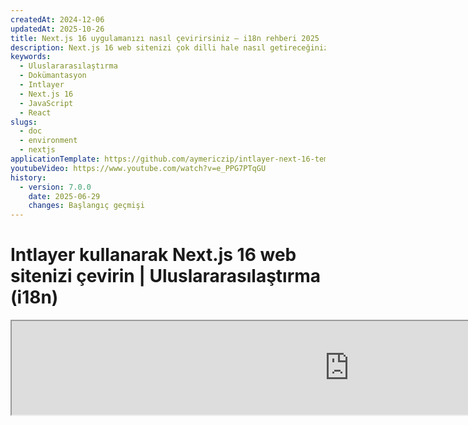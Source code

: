 ```yaml
---
createdAt: 2024-12-06
updatedAt: 2025-10-26
title: Next.js 16 uygulamanızı nasıl çevirirsiniz – i18n rehberi 2025
description: Next.js 16 web sitenizi çok dilli hale nasıl getireceğinizi keşfedin. Uluslararasılaştırma (i18n) ve çeviri için dokümantasyonu takip edin.
keywords:
  - Uluslararasılaştırma
  - Dokümantasyon
  - Intlayer
  - Next.js 16
  - JavaScript
  - React
slugs:
  - doc
  - environment
  - nextjs
applicationTemplate: https://github.com/aymericzip/intlayer-next-16-template
youtubeVideo: https://www.youtube.com/watch?v=e_PPG7PTqGU
history:
  - version: 7.0.0
    date: 2025-06-29
    changes: Başlangıç geçmişi
---
```


# Intlayer kullanarak Next.js 16 web sitenizi çevirin | Uluslararasılaştırma (i18n)

<iframe title="Next.js için en iyi i18n çözümü mü? Intlayer'ı keşfedin" class="m-auto aspect-[16/9] w-full overflow-hidden rounded-lg border-0" allow="autoplay; gyroscope;" loading="lazy" width="1080" height="auto" src="https://www.youtube.com/embed/e_PPG7PTqGU?autoplay=0&amp;origin=http://intlayer.org&amp;controls=0&amp;rel=1"/>

GitHub'da [Uygulama Şablonunu](https://github.com/aymericzip/intlayer-next-16-template) inceleyin.

## Intlayer Nedir?

**Intlayer**, modern web uygulamalarında çok dilli desteği basitleştirmek için tasarlanmış yenilikçi, açık kaynaklı bir uluslararasılaştırma (i18n) kütüphanesidir. Intlayer, güçlü **App Router** dahil olmak üzere en son **Next.js 16** çerçevesiyle sorunsuz bir şekilde entegre olur. Verimli render için **Server Components** ile çalışacak şekilde optimize edilmiştir ve [**Turbopack**](https://nextjs.org/docs/architecture/turbopack) ile tam uyumludur.

Intlayer ile şunları yapabilirsiniz:

- Bileşen seviyesinde bildirimsel sözlükler kullanarak **çevirileri kolayca yönetmek**.
- **Meta verileri, rotaları ve içeriği dinamik olarak yerelleştirmek**.
- **Hem istemci tarafı hem de sunucu tarafı bileşenlerinde çevirilere erişmek**.
- Otomatik oluşturulan tiplerle **TypeScript desteğini sağlamak**, otomatik tamamlama ve hata tespitini iyileştirmek.
- **Dinamik yerel ayar algılama ve değiştirme gibi gelişmiş özelliklerden yararlanın**.

> Intlayer, Next.js 12, 13, 14 ve 16 ile uyumludur. Next.js Page Router kullanıyorsanız, bu [kılavuza](https://github.com/aymericzip/intlayer/blob/main/docs/docs/tr/intlayer_with_nextjs_page_router.md) bakabilirsiniz. Next.js 12, 13, 14 App Router ile kullanıyorsanız, bu [kılavuza](https://github.com/aymericzip/intlayer/blob/main/docs/docs/tr/intlayer_with_nextjs_14.md) başvurun.

---

## Next.js Uygulamasında Intlayer Kurulumu Adım Adım Rehber

### Adım 1: Bağımlılıkları Yükleyin

Gerekli paketleri npm ile yükleyin:

```bash packageManager="npm"
npm install intlayer next-intlayer
```

```bash packageManager="pnpm"
pnpm add intlayer next-intlayer
```

```bash packageManager="yarn"
yarn add intlayer next-intlayer
```

- **intlayer**

  Yapılandırma yönetimi, çeviri, [içerik bildirimi](https://github.com/aymericzip/intlayer/blob/main/docs/docs/tr/dictionary/content_file.md), dönüştürme ve [CLI komutları](https://github.com/aymericzip/intlayer/blob/main/docs/docs/tr/intlayer_cli.md) için uluslararasılaştırma araçları sağlayan temel paket.

- **next-intlayer**

Intlayer'ı Next.js ile entegre eden paket. Next.js uluslararasılaştırması için bağlam sağlayıcıları ve kancalar sunar. Ayrıca, Intlayer'ı [Webpack](https://webpack.js.org/) veya [Turbopack](https://nextjs.org/docs/app/api-reference/turbopack) ile entegre etmek için Next.js eklentisini, kullanıcının tercih ettiği dili algılamak, çerezleri yönetmek ve URL yönlendirmesini işlemek için proxy'yi içerir.

### Adım 2: Projenizi Yapılandırın

Uygulamanızın dillerini yapılandırmak için bir yapılandırma dosyası oluşturun:

```typescript fileName="intlayer.config.ts" codeFormat="typescript"
import { Locales, type IntlayerConfig } from "intlayer";

const config: IntlayerConfig = {
  internationalization: {
    locales: [
      Locales.ENGLISH,
      Locales.FRENCH,
      Locales.SPANISH,
      // Diğer dilleriniz
    ],
    defaultLocale: Locales.ENGLISH,
  },
};

export default config;
```

```javascript fileName="intlayer.config.mjs" codeFormat="esm"
import { Locales } from "intlayer";

/** @type {import('intlayer').IntlayerConfig} */
const config = {
  internationalization: {
    locales: [
      Locales.ENGLISH,
      Locales.FRENCH,
      Locales.SPANISH,
      // Diğer dilleriniz
    ],
    defaultLocale: Locales.ENGLISH,
  },
};

export default config;
```

```javascript fileName="intlayer.config.cjs" codeFormat="commonjs"
const { Locales } = require("intlayer");

/** @type {import('intlayer').IntlayerConfig} */
const config = {
  internationalization: {
    locales: [
      Locales.ENGLISH,
      Locales.FRENCH,
      Locales.SPANISH,
      // Diğer dilleriniz
    ],
    defaultLocale: Locales.ENGLISH,
  },
};

module.exports = config;
```

> Bu yapılandırma dosyası aracılığıyla, yerelleştirilmiş URL'ler, proxy yönlendirmesi, çerez isimleri, içerik bildirimlerinizin konumu ve uzantısı, Intlayer günlüklerini konsolda devre dışı bırakma ve daha fazlasını ayarlayabilirsiniz. Mevcut parametrelerin tam listesi için [yapılandırma dokümantasyonuna](https://github.com/aymericzip/intlayer/blob/main/docs/docs/tr/configuration.md) bakınız.

### Adım 3: Intlayer'ı Next.js Yapılandırmanıza Entegre Edin

Next.js kurulumunuzu Intlayer kullanacak şekilde yapılandırın:

```typescript fileName="next.config.ts" codeFormat="typescript"
import type { NextConfig } from "next";
import { withIntlayer } from "next-intlayer/server";

const nextConfig: NextConfig = {
  /* yapılandırma seçenekleri buraya */
};

export default withIntlayer(nextConfig);
```

```typescript fileName="next.config.mjs" codeFormat="esm"
import { withIntlayer } from "next-intlayer/server";

/** @type {import('next').NextConfig} */
const nextConfig = {
  /* yapılandırma seçenekleri buraya */
};

export default withIntlayer(nextConfig);
```

```typescript fileName="next.config.cjs" codeFormat="commonjs"
const { withIntlayer } = require("next-intlayer/server");

/** @type {import('next').NextConfig} */
const nextConfig = {
  /* yapılandırma seçenekleri buraya */
};

module.exports = withIntlayer(nextConfig);
```

> `withIntlayer()` Next.js eklentisi, Intlayer'ı Next.js ile entegre etmek için kullanılır. İçerik bildirim dosyalarının oluşturulmasını sağlar ve geliştirme modunda bunları izler. Intlayer ortam değişkenlerini [Webpack](https://webpack.js.org/) veya [Turbopack](https://nextjs.org/docs/app/api-reference/turbopack) ortamlarında tanımlar. Ayrıca, performansı optimize etmek için takma adlar sağlar ve sunucu bileşenleri ile uyumluluğu garanti eder.

> `withIntlayer()` fonksiyonu bir promise fonksiyonudur. Yapı başlamadan önce intlayer sözlüklerini hazırlamaya olanak tanır. Başka eklentilerle birlikte kullanmak isterseniz, onu await edebilirsiniz. Örnek:
>
> ```tsx
> const nextConfig = await withIntlayer(nextConfig);
> const nextConfigWithOtherPlugins = withOtherPlugins(nextConfig);
> ```

> export default nextConfigWithOtherPlugins;
>
> ````
>
> Eşzamanlı kullanmak isterseniz, `withIntlayerSync()` fonksiyonunu kullanabilirsiniz. Örnek:
>
> ```tsx
> const nextConfig = withIntlayerSync(nextConfig);
> const nextConfigWithOtherPlugins = withOtherPlugins(nextConfig);
>
> export default nextConfigWithOtherPlugins;
> ````

### Adım 4: Dinamik Yerel Rotaları Tanımlayın

`RootLayout` içindeki her şeyi kaldırın ve aşağıdaki kodla değiştirin:

```tsx {3} fileName="src/app/layout.tsx" codeFormat="typescript"
import type { PropsWithChildren, FC } from "react";
import "./globals.css";

const RootLayout: FC<PropsWithChildren> = ({ children }) => (
  // Çocukları hala diğer sağlayıcılarla sarabilirsiniz, örneğin `next-themes`, `react-query`, `framer-motion` vb.
  <>{children}</>
);

export default RootLayout;
```

```jsx {3} fileName="src/app/layout.mjx" codeFormat="esm"
import "./globals.css";

const RootLayout = ({ children }) => (
  // Çocukları hala `next-themes`, `react-query`, `framer-motion` gibi diğer sağlayıcılarla sarmalayabilirsiniz.
  <>{children}</>
);

export default RootLayout;
```

```jsx {1,8} fileName="src/app/layout.csx" codeFormat="commonjs"
require("./globals.css");

const RootLayout = ({ children }) => (
  // Çocukları hala `next-themes`, `react-query`, `framer-motion` gibi diğer sağlayıcılarla sarmalayabilirsiniz.
  <>{children}</>
);

module.exports = {
  default: RootLayout,
  generateStaticParams,
};
```

> `RootLayout` bileşenini boş tutmak, `<html>` etiketi için [`lang`](https://developer.mozilla.org/fr/docs/Web/HTML/Global_attributes/lang) ve [`dir`](https://developer.mozilla.org/fr/docs/Web/HTML/Global_attributes/dir) özniteliklerini ayarlamaya olanak tanır.

Dinamik yönlendirmeyi uygulamak için, `[locale]` dizininize yeni bir layout ekleyerek yerel yolunu sağlayın:

```tsx fileName="src/app/[locale]/layout.tsx" codeFormat="typescript"
import type { NextLayoutIntlayer } from "next-intlayer";
import { Inter } from "next/font/google";
import { getHTMLTextDir } from "intlayer";

const inter = Inter({ subsets: ["latin"] });

const LocaleLayout: NextLayoutIntlayer = async ({ children, params }) => {
  const { locale } = await params;
  return (
    <html lang={locale} dir={getHTMLTextDir(locale)}>
      <body className={inter.className}>{children}</body>
    </html>
  );
};

export default LocaleLayout;
```

```jsx fileName="src/app/[locale]/layout.mjx" codeFormat="esm"
import { getHTMLTextDir } from "intlayer";

const inter = Inter({ subsets: ["latin"] });

const LocaleLayout = async ({ children, params: { locale } }) => {
  const { locale } = await params;
  return (
    <html lang={locale} dir={getHTMLTextDir(locale)}>
      <body className={inter.className}>{children}</body>
    </html>
  );
};

export default LocaleLayout;
```

```jsx fileName="src/app/[locale]/layout.csx" codeFormat="commonjs"
const { Inter } = require("next/font/google");
const { getHTMLTextDir } = require("intlayer");

const inter = Inter({ subsets: ["latin"] });

const LocaleLayout = async ({ children, params: { locale } }) => {
  const { locale } = await params;
  return (
    <html lang={locale} dir={getHTMLTextDir(locale)}>
      <body className={inter.className}>{children}</body>
    </html>
  );
};

module.exports = LocaleLayout;
```

> `[locale]` yol segmenti, yerel ayarı tanımlamak için kullanılır. Örnek: `/en-US/about` `en-US`'ye, `/fr/about` ise `fr`'ye karşılık gelir.

> Bu aşamada, şu hatayla karşılaşacaksınız: `Error: Missing <html> and <body> tags in the root layout.`. Bu beklenen bir durumdur çünkü `/app/page.tsx` dosyası artık kullanılmamaktadır ve kaldırılabilir. Bunun yerine, `[locale]` yol segmenti `/app/[locale]/page.tsx` sayfasını etkinleştirecektir. Sonuç olarak, tarayıcınızda sayfalara `/en`, `/fr`, `/es` gibi yollar üzerinden erişilebilecektir. Varsayılan dili kök sayfa olarak ayarlamak için, 7. adımdaki `proxy` ayarına bakınız.

Sonrasında, uygulamanızın Layout bileşeninde `generateStaticParams` fonksiyonunu uygulayın.

```tsx {1} fileName="src/app/[locale]/layout.tsx" codeFormat="typescript"
export { generateStaticParams } from "next-intlayer"; // Eklenecek satır

const LocaleLayout: NextLayoutIntlayer = async ({ children, params }) => {
  /*... Kodun geri kalanı */
};

export default LocaleLayout;
```

```jsx {1} fileName="src/app/[locale]/layout.mjx" codeFormat="esm"
export { generateStaticParams } from "next-intlayer"; // Eklenecek satır

const LocaleLayout = async ({ children, params: { locale } }) => {
  /*... Kodun geri kalanı */
};

// ... Kodun geri kalanı
```

```jsx {1,7} fileName="src/app/[locale]/layout.csx" codeFormat="commonjs"
const { generateStaticParams } = require("next-intlayer"); // Eklenecek satır

const LocaleLayout = async ({ children, params: { locale } }) => {
  /*... Kodun geri kalanı */
};

module.exports = { default: LocaleLayout, generateStaticParams };
```

> `generateStaticParams`, uygulamanızın tüm yereller için gerekli sayfaları önceden oluşturmasını sağlar, böylece çalışma zamanı hesaplamalarını azaltır ve kullanıcı deneyimini iyileştirir. Daha fazla detay için [Next.js generateStaticParams dokümantasyonuna](https://nextjs.org/docs/app/building-your-application/rendering/static-and-dynamic-rendering#generate-static-params) bakabilirsiniz.

> Intlayer, sayfaların tüm yereller için önceden oluşturulmasını sağlamak amacıyla `export const dynamic = 'force-static';` ile çalışır.

### Adım 5: İçeriğinizi Bildirin

Çevirileri depolamak için içerik bildirimlerinizi oluşturun ve yönetin:

```tsx fileName="src/app/[locale]/page.content.ts" contentDeclarationFormat="typescript"
import { t, type Dictionary } from "intlayer";

const pageContent = {
  key: "page",
  content: {
    getStarted: {
      main: t({
        en: "Get started by editing",
        fr: "Commencez par éditer",
        es: "Comience por editar",
      }),
      pageLink: "src/app/page.tsx",
    },
  },
} satisfies Dictionary;

export default pageContent;
```

```javascript fileName="src/app/[locale]/page.content.mjs" contentDeclarationFormat="esm"
import { t } from "intlayer";

/** @type {import('intlayer').Dictionary} */
const pageContent = {
  key: "page",
  content: {
    getStarted: {
      main: t({
        en: "Get started by editing",
        fr: "Commencez par éditer",
        es: "Comience por editar",
      }),
      pageLink: "src/app/page.tsx",
    },
  },
};

export default pageContent;
```

```javascript fileName="src/app/[locale]/page.content.cjs" contentDeclarationFormat="commonjs"
const { t } = require("intlayer");

/** @type {import('intlayer').Dictionary} */
const pageContent = {
  key: "page",
  content: {
    getStarted: {
      main: t({
        en: "Get started by editing",
        fr: "Commencez par éditer",
        es: "Comience por editar",
      }),
      pageLink: "src/app/page.tsx",
    },
  },
};

module.exports = pageContent;
```

```json fileName="src/app/[locale]/page.content.json" contentDeclarationFormat="json"
{
  "$schema": "https://intlayer.org/schema.json",
  "key": "page",
  "content": {
    "getStarted": {
      "nodeType": "translation",
      "translation": {
        "en": "Get started by editing",
        "fr": "Commencez par éditer",
        "es": "Comience por editar"
      }
    },
    "pageLink": "src/app/page.tsx"
  }
}
```

> İçerik bildirimleriniz, uygulamanızda herhangi bir yerde tanımlanabilir; yeter ki `contentDir` dizinine (varsayılan olarak `./src`) dahil edilmiş olsun. Ve içerik bildirim dosya uzantısıyla (varsayılan olarak `.content.{json,ts,tsx,js,jsx,mjs,mjx,cjs,cjx}`) eşleşmelidir.

> Daha fazla detay için, [içerik bildirim dokümantasyonuna](https://github.com/aymericzip/intlayer/blob/main/docs/docs/tr/dictionary/content_file.md) bakınız.

### Adım 6: İçeriği Kodunuzda Kullanın

Uygulamanız boyunca içerik sözlüklerinize erişin:

```tsx fileName="src/app/[locale]/page.tsx" codeFormat="typescript"
import type { FC } from "react";
import { ClientComponentExample } from "@components/ClientComponentExample";
import { ServerComponentExample } from "@components/ServerComponentExample";
import { type NextPageIntlayer, IntlayerClientProvider } from "next-intlayer";
import { IntlayerServerProvider, useIntlayer } from "next-intlayer/server";

const PageContent: FC = () => {
  const content = useIntlayer("page");

  return (
    <>
      <p>{content.getStarted.main}</p>
      <code>{content.getStarted.pageLink}</code>
    </>
  );
};

const Page: NextPageIntlayer = async ({ params }) => {
  const { locale } = await params;

  return (
    <IntlayerServerProvider locale={locale}>
      <PageContent />
      <ServerComponentExample />

      <IntlayerClientProvider locale={locale}>
        <ClientComponentExample />
      </IntlayerClientProvider>
    </IntlayerServerProvider>
  );
};

export default Page;
```

```jsx fileName="src/app/[locale]/page.mjx" codeFormat="esm"
import { ClientComponentExample } from "@components/ClientComponentExample";
import { ServerComponentExample } from "@components/ServerComponentExample";
import { IntlayerClientProvider } from "next-intlayer";
import { IntlayerServerProvider, useIntlayer } from "next-intlayer/server";

const PageContent = () => {
  const content = useIntlayer("page");

  return (
    <>
      <p>{content.getStarted.main}</p>
      <code>{content.getStarted.pageLink}</code>
    </>
  );
};

const Page = async ({ params }) => {
  const { locale } = await params;

  return (
    <IntlayerServerProvider locale={locale}>
      <PageContent />
      <ServerComponentExample />

      <IntlayerClientProvider locale={locale}>
        <ClientComponentExample />
      </IntlayerClientProvider>
    </IntlayerServerProvider>
  );
};

export default Page;
```

```jsx fileName="src/app/[locale]/page.csx" codeFormat="commonjs"
import { ClientComponentExample } from "@components/ClientComponentExample";
import { ServerComponentExample } from "@components/ServerComponentExample";
import { IntlayerClientProvider } from "next-intlayer";
import { IntlayerServerProvider, useIntlayer } from "next-intlayer/server";

const PageContent = () => {
  const content = useIntlayer("page");

  return (
    <>
      <p>{content.getStarted.main}</p>
      <code>{content.getStarted.pageLink}</code>
    </>
  );
};

const Page = async ({ params }) => {
  const { locale } = await params;

  return (
    <IntlayerServerProvider locale={locale}>
      <PageContent />
      <ServerComponentExample />

      <IntlayerClientProvider locale={locale}>
        <ClientComponentExample />
      </IntlayerClientProvider>
    </IntlayerServerProvider>
  );
};
```

- **`IntlayerClientProvider`**, istemci tarafı bileşenlere yerel ayarı sağlamak için kullanılır. Herhangi bir üst bileşende, layout dahil olmak üzere yerleştirilebilir. Ancak, Next.js'in layout kodunu sayfalar arasında paylaştığı ve bu nedenle daha verimli olduğu için, bunu bir layout içinde yerleştirmek önerilir. `IntlayerClientProvider`'ı layout içinde kullanarak, her sayfa için yeniden başlatılmasını önler, performansı artırır ve uygulamanız boyunca tutarlı bir yerelleştirme bağlamı sağlar.
- **`IntlayerServerProvider`**, sunucu tarafındaki alt bileşenlere yerel ayarı sağlamak için kullanılır. Layout içinde ayarlanamaz.

> Layout ve sayfa ortak bir sunucu bağlamını paylaşamaz çünkü sunucu bağlam sistemi, her istek için veri deposuna (React'in [cache](https://react.dev/reference/react/cache) mekanizması aracılığıyla) dayanır ve bu, uygulamanın farklı segmentleri için her "bağlamın" yeniden oluşturulmasına neden olur. Sağlayıcıyı paylaşılan bir layout içinde yerleştirmek bu izolasyonu bozacak ve sunucu bağlam değerlerinin sunucu bileşenlerinize doğru şekilde iletilmesini engelleyecektir.

```tsx {4,7} fileName="src/components/ClientComponentExample.tsx" codeFormat="typescript"
"use client";

import type { FC } from "react";
import { useIntlayer } from "next-intlayer";

export const ClientComponentExample: FC = () => {
  const content = useIntlayer("client-component-example"); // İlgili içerik bildirimi oluştur
  return (
    <div>
      <h2>{content.title}</h2>
      <p>{content.content}</p>
    </div>
  );
};
```

```jsx {3,6} fileName="src/components/ClientComponentExample.mjx" codeFormat="esm"
"use client";

import { useIntlayer } from "next-intlayer";

const ClientComponentExample = () => {
  const content = useIntlayer("client-component-example"); // İlgili içerik bildirimi oluştur

  return (
    <div>
      <h2>{content.title}</h2>
      <p>{content.content}</p>
    </div>
  );
};
```

```jsx {3,6} fileName="src/components/ClientComponentExample.csx" codeFormat="commonjs"
"use client";

const { useIntlayer } = require("next-intlayer");

const ClientComponentExample = () => {
  const content = useIntlayer("client-component-example"); // İlgili içerik bildirimi oluştur

  return (
    <div>
      <h2>{content.title}</h2>
      <p>{content.content}</p>
    </div>
  );
};
```

```tsx {2} fileName="src/components/ServerComponentExample.tsx"  codeFormat="typescript"
import type { FC } from "react";
import { useIntlayer } from "next-intlayer/server";

export const ServerComponentExample: FC = () => {
  const content = useIntlayer("server-component-example"); // İlgili içerik bildirimi oluştur

  return (
    <div>
      <h2>{content.title}</h2>
      <p>{content.content}</p>
    </div>
  );
};
```

```jsx {1} fileName="src/components/ServerComponentExample.mjx" codeFormat="esm"
import { useIntlayer } from "next-intlayer/server";

const ServerComponentExample = () => {
  const content = useIntlayer("server-component-example"); // İlgili içerik bildirimi oluştur

  return (
    <div>
      <h2>{content.title}</h2>
      <p>{content.content}</p>
    </div>
  );
};
```

```jsx {1} fileName="src/components/ServerComponentExample.csx" codeFormat="commonjs"
const { useIntlayer } = require("next-intlayer/server");

const ServerComponentExample = () => {
  const content = useIntlayer("server-component-example"); // İlgili içerik bildirimi oluştur

  return (
    <div>
      <h2>{content.title}</h2>
      <p>{content.content}</p>
    </div>
  );
};
```

> İçeriğinizi `alt`, `title`, `href`, `aria-label` gibi bir `string` özniteliğinde kullanmak istiyorsanız, fonksiyonun değerini şu şekilde çağırmalısınız:

> ```jsx
> <img src={content.image.src.value} alt={content.image.value} />
> ```

> `useIntlayer` kancasını daha fazla öğrenmek için, [belgelere](https://github.com/aymericzip/intlayer/blob/main/docs/docs/tr/packages/next-intlayer/useIntlayer.md) bakınız.

### (İsteğe Bağlı) Adım 7: Yerel Algılama için Proxy Yapılandırması

Kullanıcının tercih ettiği yereli algılamak için proxy kurun:

```typescript fileName="src/proxy.ts" codeFormat="typescript"
export { intlayerProxy as proxy } from "next-intlayer/proxy";

export const config = {
  matcher:
    "/((?!api|static|assets|robots|sitemap|sw|service-worker|manifest|.*\\..*|_next).*)",
};
```

```javascript fileName="src/proxy.mjs" codeFormat="esm"
export { intlayerProxy as proxy } from "next-intlayer/proxy";

export const config = {
  matcher:
    "/((?!api|static|assets|robots|sitemap|sw|service-worker|manifest|.*\\..*|_next).*)",
};
```

```javascript fileName="src/proxy.cjs" codeFormat="commonjs"
const { intlayerProxy } = require("next-intlayer/proxy");

const config = {
  matcher:
    "/((?!api|static|assets|robots|sitemap|sw|service-worker|manifest|.*\\..*|_next).*)",
};

module.exports = { proxy: intlayerProxy, config };
```

> `intlayerProxy`, kullanıcının tercih ettiği yereli algılamak ve onları [yapılandırmada](https://github.com/aymericzip/intlayer/blob/main/docs/docs/tr/configuration.md) belirtilen uygun URL'ye yönlendirmek için kullanılır. Ayrıca, kullanıcının tercih ettiği yerelin bir çerezde saklanmasını sağlar.

> Birden fazla proxy'yi zincirlemek (örneğin, `intlayerProxy` ile kimlik doğrulama veya özel proxy'ler) gerekiyorsa, Intlayer artık `multipleProxies` adlı bir yardımcı sağlar.

```ts
import { multipleProxies, intlayerProxy } from "next-intlayer/proxy";
import { customProxy } from "@utils/customProxy";

export const proxy = multipleProxies([intlayerProxy, customProxy]);
```

### (İsteğe Bağlı) Adım 8: Meta verilerinizin uluslararasılaştırılması

Sayfanızın başlığı gibi meta verilerinizi uluslararasılaştırmak isterseniz, Next.js tarafından sağlanan `generateMetadata` fonksiyonunu kullanabilirsiniz. İçerisinde, meta verilerinizi çevirmek için `getIntlayer` fonksiyonundan içeriği alabilirsiniz.

```typescript fileName="src/app/[locale]/metadata.content.ts" contentDeclarationFormat="typescript"
import { type Dictionary, t } from "intlayer";
import { Metadata } from "next";

const metadataContent = {
  key: "page-metadata",
  content: {
    title: t({
      en: "Create Next App",
      fr: "Créer une application Next.js",
      es: "Crear una aplicación Next.js",
    }),
    description: t({
      en: "Generated by create next app",
      fr: "Généré par create next app",
      es: "Generado por create next app",
    }),
  },
} satisfies Dictionary<Metadata>;

export default metadataContent;
```

```javascript fileName="src/app/[locale]/metadata.content.mjs" contentDeclarationFormat="esm"
import { t } from "intlayer";

/** @type {import('intlayer').Dictionary<import('next').Metadata>} */
const metadataContent = {
  key: "page-metadata",
  content: {
    title: t({
      en: "Create Next App",
      fr: "Créer une application Next.js",
      es: "Crear una aplicación Next.js",
    }),
    description: t({
      en: "create next app tarafından oluşturuldu",
      fr: "Généré par create next app",
      es: "Generado por create next app",
    }),
  },
};

export default metadataContent;
      fr: "create next app tarafından oluşturuldu",
      es: "create next app tarafından oluşturuldu",
    }),
  },
};

export default metadataContent;
```

```javascript fileName="src/app/[locale]/metadata.content.cjs" contentDeclarationFormat="commonjs"
const { t } = require("intlayer");

/** @type {import('intlayer').Dictionary<import('next').Metadata>} */
const metadataContent = {
  key: "page-metadata",
  content: {
    title: t({
      en: "Create Next App",
      fr: "Créer une application Next.js",
      es: "Crear una aplicación Next.js",
    }),
    description: t({
      en: "create next app tarafından oluşturuldu",
      fr: "create next app tarafından oluşturuldu",
      es: "create next app tarafından oluşturuldu",
    }),
  },
};

module.exports = metadataContent;
```

```json fileName="src/app/[locale]/metadata.content.json" contentDeclarationFormat="json"
{
  "key": "page-metadata",
  "content": {
    "title": {
      "nodeType": "translation",
      "translation": {
        "en": "Preact logo",
        "fr": "Logo Preact",
        "es": "Logo Preact",
        "tr": "Preact logosu"
      }
    },
    "description": {
      "nodeType": "translation",
      "translation": {
        "en": "Generated by create next app",
        "fr": "Généré par create next app",
        "es": "Generado por create next app",
        "tr": "create next app tarafından oluşturuldu"
      }
    }
  }
}
```

````typescript fileName="src/app/[locale]/layout.tsx or src/app/[locale]/page.tsx" codeFormat="typescript"
import { getIntlayer, getMultilingualUrls } from "intlayer";
import type { Metadata } from "next";
import type { LocalPromiseParams } from "next-intlayer";

export const generateMetadata = async ({
  params,
}: LocalPromiseParams): Promise<Metadata> => {
  const { locale } = await params;

  const metadata = getIntlayer("page-metadata", locale);

  /**
   * Her yerel dil için tüm URL'leri içeren bir nesne oluşturur.
   *
   * Örnek:
   * ```ts
   *  getMultilingualUrls('/about');
   *
   *  // Döner
   *  // {
   *  //   en: '/about',
   *  //   fr: '/fr/about',
   *  //   es: '/es/about',
   *  // }
   * ```
   */
  const multilingualUrls = getMultilingualUrls("/");
  const localizedUrl =
    multilingualUrls[locale as keyof typeof multilingualUrls];

  return {
    ...metadata,
    alternates: {
      canonical: localizedUrl,
      languages: { ...multilingualUrls, "x-default": "/" },
    },
    openGraph: {
      url: localizedUrl,
    },
  };
};

// ... Kodun geri kalanı
````

````javascript fileName="src/app/[locale]/layout.mjs or src/app/[locale]/page.mjs" codeFormat="esm"
import { getIntlayer, getMultilingualUrls } from "intlayer";

export const generateMetadata = async ({ params }) => {
  const { locale } = await params;

  const metadata = getIntlayer("page-metadata", locale);

  /**
   * Her yerel için tüm URL'leri içeren bir nesne oluşturur.
   *
   * Örnek:
   * ```ts
   *  getMultilingualUrls('/about');
   *
   *  // Döner
   *  // {
   *  //   en: '/about',
   *  //   fr: '/fr/about',
   *  //   es: '/es/about'
   *  // }
   * ```
   */
  const multilingualUrls = getMultilingualUrls("/");
  const localizedUrl = multilingualUrls[locale];

  return {
    ...metadata,
    alternates: {
      canonical: localizedUrl,
      languages: { ...multilingualUrls, "x-default": "/" },
    },
    openGraph: {
      url: localizedUrl,
    },
  };
};

// ... Kodun geri kalanı
````

````javascript fileName="src/app/[locale]/layout.cjs or src/app/[locale]/page.cjs" codeFormat="commonjs"
const { getIntlayer, getMultilingualUrls } = require("intlayer");

const generateMetadata = async ({ params }) => {
  const { locale } = await params;

  const metadata = getIntlayer("page-metadata", locale);

  /**
   * Her yerel dil için tüm URL'leri içeren bir nesne oluşturur.
   *
   * Örnek:
   * ```ts
   *  getMultilingualUrls('/about');
   *
   *  // Döner
   *  // {
   *  //   en: '/about',
   *  //   fr: '/fr/about',
   *  //   es: '/es/about'
   *  // }
   * ```
   */
  const multilingualUrls = getMultilingualUrls("/");
  const localizedUrl = multilingualUrls[locale];

  return {
    ...metadata,
    alternates: {
      canonical: localizedUrl,
      languages: { ...multilingualUrls, "x-default": "/" },
    },
    openGraph: {
      url: localizedUrl,
    },
  };
};

module.exports = { generateMetadata };

// ... Kodun geri kalanı
````

> `next-intlayer`'dan içe aktarılan `getIntlayer` fonksiyonunun, içeriğinizi bir `IntlayerNode` içinde döndürdüğünü ve bu sayede görsel editörle entegrasyon sağladığını unutmayın. Buna karşılık, `intlayer`'dan içe aktarılan `getIntlayer` fonksiyonu, içeriğinizi ek özellikler olmadan doğrudan döndürür.

Alternatif olarak, meta verilerinizi bildirmek için `getTranslation` fonksiyonunu kullanabilirsiniz. Ancak, meta verilerinizin çevirisini otomatikleştirmek ve içeriği bir noktada dışa aktarmak için içerik bildirim dosyalarını kullanmanız önerilir.

```typescript fileName="src/app/[locale]/layout.tsx or src/app/[locale]/page.tsx" codeFormat="typescript"
import {
  type IConfigLocales,
  getTranslation,
  getMultilingualUrls,
} from "intlayer";
import type { Metadata } from "next";
import type { LocalPromiseParams } from "next-intlayer";

export const generateMetadata = async ({
  params,
}: LocalPromiseParams): Promise<Metadata> => {
  const { locale } = await params;
  const t = <T>(content: IConfigLocales<T>) => getTranslation(content, locale);

  return {
    title: t<string>({
      en: "My title",
      fr: "Mon titre",
      es: "Mi título",
    }),
    description: t({
      en: "Açıklamam",
      fr: "Ma description",
      es: "Mi descripción",
    }),
  };
};

// ... Kodun geri kalanı
```

```javascript fileName="src/app/[locale]/layout.mjs or src/app/[locale]/page.mjs" codeFormat="esm"
import { getTranslation, getMultilingualUrls } from "intlayer";

export const generateMetadata = async ({ params }) => {
  const { locale } = await params;
  const t = (content) => getTranslation(content, locale);

  return {
    title: t({
      en: "Başlığım",
      fr: "Mon titre",
      es: "Mi título",
    }),
    description: t({
      en: "Açıklamam",
      fr: "Ma description",
      es: "Mi descripción",
    }),
  };
};

// ... Kodun geri kalanı
```

```javascript fileName="src/app/[locale]/layout.cjs or src/app/[locale]/page.cjs" codeFormat="commonjs"
const { getTranslation, getMultilingualUrls } = require("intlayer");

const generateMetadata = async ({ params }) => {
  const { locale } = await params;

  const t = (content) => getTranslation(content, locale);

  return {
    title: t({
      en: "My title",
      fr: "Mon titre",
      es: "Mi título",
    }),
    description: t({
      en: "Açıklamam",
      fr: "Ma description",
      es: "Mi descripción",
    }),
  };
};

module.exports = { generateMetadata };

// ... Kodun geri kalanı
```

> Metadata optimizasyonu hakkında daha fazla bilgi edinin [resmi Next.js dokümantasyonunda](https://nextjs.org/docs/app/building-your-application/optimizing/metadata).

### (İsteğe Bağlı) Adım 9: sitemap.xml ve robots.txt dosyalarınızın uluslararasılaştırılması

`sitemap.xml` ve `robots.txt` dosyalarınızı uluslararasılaştırmak için Intlayer tarafından sağlanan `getMultilingualUrls` fonksiyonunu kullanabilirsiniz. Bu fonksiyon, sitemap'iniz için çok dilli URL'ler oluşturmanıza olanak tanır.

```tsx fileName="src/app/sitemap.ts" codeFormat="typescript"
import { getMultilingualUrls } from "intlayer";
import type { MetadataRoute } from "next";

const sitemap = (): MetadataRoute.Sitemap => [
  {
    url: "https://example.com",
    alternates: {
      languages: { ...getMultilingualUrls("https://example.com") },
    },
  },
  {
    url: "https://example.com/login",
    alternates: {
      languages: { ...getMultilingualUrls("https://example.com/login") },
    },
  },
  {
    url: "https://example.com/register",
    alternates: {
      languages: { ...getMultilingualUrls("https://example.com/register") },
    },
  },
];

export default sitemap;
```

```jsx fileName="src/app/sitemap.mjx" codeFormat="esm"
import { getMultilingualUrls } from "intlayer";

const sitemap = () => [
  {
    url: "https://example.com",
    alternates: {
      languages: { ...getMultilingualUrls("https://example.com") },
    },
  },
  {
    url: "https://example.com/login",
    alternates: {
      languages: { ...getMultilingualUrls("https://example.com/login") },
    },
  },
  {
    url: "https://example.com/register",
    alternates: {
      languages: { ...getMultilingualUrls("https://example.com/register") },
    },
  },
];

export default sitemap;
```

```jsx fileName="src/app/sitemap.csx" codeFormat="commonjs"
const { getMultilingualUrls } = require("intlayer");

// Çok dilli URL'leri almak için sitemap fonksiyonu
const sitemap = () => [
  {
    url: "https://example.com",
    alternates: {
      languages: { ...getMultilingualUrls("https://example.com") },
    },
  },
  {
    url: "https://example.com/login",
    alternates: {
      languages: { ...getMultilingualUrls("https://example.com/login") },
    },
  },
  {
    url: "https://example.com/register",
    alternates: {
      languages: { ...getMultilingualUrls("https://example.com/register") },
    },
  },
];

module.exports = sitemap;
```

```tsx fileName="src/app/robots.ts" codeFormat="typescript"
import type { MetadataRoute } from "next";
import { getMultilingualUrls } from "intlayer";

const getAllMultilingualUrls = (urls: string[]) =>
  urls.flatMap((url) => Object.values(getMultilingualUrls(url)) as string[]);

// Tüm çok dilli URL'leri almak için fonksiyon
const robots = (): MetadataRoute.Robots => ({
  rules: {
    userAgent: "*", // Tüm kullanıcı ajanlarına izin ver
    allow: ["/"], // Ana sayfaya izin ver
    disallow: getAllMultilingualUrls(["/login", "/register"]), // Giriş ve kayıt sayfalarını engelle
  },
  host: "https://example.com",
  sitemap: `https://example.com/sitemap.xml`, // Site haritası URL'si
});

export default robots;
```

```jsx fileName="src/app/robots.mjx" codeFormat="esm"
import { getMultilingualUrls } from "intlayer";

// Tüm çok dilli URL'leri almak için fonksiyon
const getAllMultilingualUrls = (urls) =>
  urls.flatMap((url) => Object.values(getMultilingualUrls(url)));

const robots = () => ({
  rules: {
    userAgent: "*", // Tüm kullanıcı ajanlarına izin ver
    allow: ["/"], // Ana sayfaya izin ver
    disallow: getAllMultilingualUrls(["/login", "/register"]), // Giriş ve kayıt sayfalarını engelle
  },
  host: "https://example.com",
  sitemap: `https://example.com/sitemap.xml`,
});

export default robots;
```

```jsx fileName="src/app/robots.csx" codeFormat="commonjs"
const { getMultilingualUrls } = require("intlayer");

const getAllMultilingualUrls = (urls) =>
  urls.flatMap((url) => Object.values(getMultilingualUrls(url)));

const robots = () => ({
  rules: {
    userAgent: "*",
    allow: ["/"],
    disallow: getAllMultilingualUrls(["/login", "/register"]),
  },
  host: "https://example.com",
  sitemap: `https://example.com/sitemap.xml`,
});

module.exports = robots;
```

> Site haritası optimizasyonu hakkında daha fazla bilgi için [resmi Next.js dokümantasyonuna](https://nextjs.org/docs/app/api-reference/file-conventions/metadata/sitemap) bakabilirsiniz. robots.txt optimizasyonu hakkında daha fazla bilgi için [resmi Next.js dokümantasyonuna](https://nextjs.org/docs/app/api-reference/file-conventions/metadata/robots) göz atabilirsiniz.

### (İsteğe Bağlı) Adım 10: İçeriğinizin Dilini Değiştirme

Next.js'te içeriğinizin dilini değiştirmek için önerilen yöntem, kullanıcıları uygun yerelleştirilmiş sayfaya yönlendirmek amacıyla `Link` bileşenini kullanmaktır. `Link` bileşeni, sayfanın önceden yüklenmesini (prefetch) sağlar, bu da tam sayfa yeniden yüklemesini önlemeye yardımcı olur.

```tsx fileName="src/components/LocaleSwitcher.tsx" codeFormat="typescript"
"use client";

import type { FC } from "react";
import {
  Locales,
  getHTMLTextDir,
  getLocaleName,
  getLocalizedUrl,
} from "intlayer";
import { useLocale } from "next-intlayer";
import Link from "next/link";

export const LocaleSwitcher: FC = () => {
  const { locale, pathWithoutLocale, availableLocales, setLocale } =
    useLocale();

  return (
    <div>
      <button popoverTarget="localePopover">{getLocaleName(locale)}</button>
      <div id="localePopover" popover="auto">
        {availableLocales.map((localeItem) => (
          <Link
            href={getLocalizedUrl(pathWithoutLocale, localeItem)}
            key={localeItem}
            aria-current={locale === localeItem ? "page" : undefined}
            onClick={() => setLocale(localeItem)}
            replace // "Geri git" tarayıcı düğmesinin önceki sayfaya yönlendirmesini sağlar
          >
            <span>
              {/* Yerel Ayar - örn. FR */}
              {localeItem}
            </span>
            <span>
              {/* Dil kendi Yerel Ayarında - örn. Français */}
              {getLocaleName(localeItem, locale)}
            </span>
            <span dir={getHTMLTextDir(localeItem)} lang={localeItem}>
              {/* Dil mevcut Yerel Ayarda - örn. Locales.SPANISH olarak ayarlanmış mevcut yerel ayarla Francés */}
              {getLocaleName(localeItem)}
            </span>
            <span dir="ltr" lang={Locales.ENGLISH}>
              {/* İngilizce dilinde - örn. French */}
              {getLocaleName(localeItem, Locales.ENGLISH)}
            </span>
          </Link>
        ))}
      </div>
    </div>
  );
};
```

```jsx fileName="src/components/LocaleSwitcher.msx" codeFormat="esm"
"use client";

import {
  Locales,
  getHTMLTextDir,
  getLocaleName,
  getLocalizedUrl,
} from "intlayer";
import { useLocale } from "next-intlayer";
import Link from "next/link";

export const LocaleSwitcher = () => {
  const { locale, pathWithoutLocale, availableLocales, setLocale } =
    useLocale();

  return (
    <div>
      <button popoverTarget="localePopover">{getLocaleName(locale)}</button>
      <div id="localePopover" popover="auto">
        {availableLocales.map((localeItem) => (
          <Link
            href={getLocalizedUrl(pathWithoutLocale, localeItem)}
            key={localeItem}
            aria-current={locale === localeItem ? "page" : undefined}
            onClick={() => setLocale(localeItem)}
            replace // "geri git" tarayıcı düğmesinin önceki sayfaya yönlendirmesini sağlar
          >
            <span>
              {/* Yerel - örn. FR */}
              {localeItem}
            </span>
            <span>
              {/* Dil kendi yerelinde - örn. Français */}
              {getLocaleName(localeItem, locale)}
            </span>
            <span dir={getHTMLTextDir(localeItem)} lang={localeItem}>
              {/* Mevcut yerelde dil - örn. Locales.SPANISH olarak ayarlanmış mevcut yerelle Francés */}
              {getLocaleName(localeItem)}
            </span>
            <span dir="ltr" lang={Locales.ENGLISH}>
              {/* İngilizce dil - örn. French */}
              {getLocaleName(localeItem, Locales.ENGLISH)}
            </span>
          </Link>
        ))}
      </div>
    </div>
  );
};
```

```jsx fileName="src/components/LocaleSwitcher.csx" codeFormat="commonjs"
"use client";

const {
  Locales,
  getHTMLTextDir,
  getLocaleName,
  getLocalizedUrl,
} = require("intlayer");
const { useLocale } = require("next-intlayer");
const Link = require("next/link");

export const LocaleSwitcher = () => {
  const { locale, pathWithoutLocale, availableLocales, setLocale } =
    useLocale();

  return (
    <div>
      <button popoverTarget="localePopover">{getLocaleName(locale)}</button>
      <div id="localePopover" popover="auto">
        {availableLocales.map((localeItem) => (
          <Link
            href={getLocalizedUrl(pathWithoutLocale, localeItem)}
            key={localeItem}
            aria-current={locale === localeItem ? "sayfa" : undefined}
            onClick={() => setLocale(localeItem)}
            replace // "Geri dön" tarayıcı düğmesinin önceki sayfaya yönlendirmesini sağlar
          >
            <span>
              {/* Yerel - örn. FR */}
              {localeItem}
            </span>
            <span>
              {/* Dil kendi yerelinde - örn. Français */}
              {getLocaleName(localeItem, locale)}
            </span>
            <span dir={getHTMLTextDir(localeItem)} lang={localeItem}>
              {/* Mevcut yerelde dil - örn. Locales.SPANISH olarak ayarlanmış mevcut yerel ile Francés */}
              {getLocaleName(localeItem)}
            </span>
            <span dir="ltr" lang={Locales.ENGLISH}>
              {/* İngilizce dilinde - örn. French */}
              {getLocaleName(localeItem, Locales.ENGLISH)}
            </span>
          </Link>
        ))}
      </div>
    </div>
  );
};
```

> Alternatif bir yöntem, `useLocale` kancasının sağladığı `setLocale` fonksiyonunu kullanmaktır. Bu fonksiyon sayfanın önceden getirilmesine (prefetch) izin vermez. Daha fazla detay için [`useLocale` kancası dokümantasyonuna](https://github.com/aymericzip/intlayer/blob/main/docs/docs/tr/packages/next-intlayer/useLocale.md) bakabilirsiniz.

> Ayrıca, `onLocaleChange` seçeneğinde, dil değiştiğinde özel bir fonksiyon tetiklemek için bir fonksiyon ayarlayabilirsiniz.

```tsx fileName="src/components/LocaleSwitcher.tsx"
"use client";

import { useRouter } from "next/navigation";
import { useLocale } from "next-intlayer";
import { getLocalizedUrl } from "intlayer";

// ... Kodun geri kalanı

const router = useRouter();
const { setLocale } = useLocale({
  onLocaleChange: (locale) => {
    router.push(getLocalizedUrl(pathWithoutLocale, locale));
  },
});

return (
  <button onClick={() => setLocale(Locales.FRENCH)}>Fransızcaya Geç</button>
);
```

> Dokümantasyon referansları:
>
> - [`useLocale` hook](https://github.com/aymericzip/intlayer/blob/main/docs/docs/tr/packages/next-intlayer/useLocale.md)
> - [`getLocaleName` hook](https://github.com/aymericzip/intlayer/blob/main/docs/docs/tr/packages/intlayer/getLocaleName.md)
> - [`getLocalizedUrl` hook](https://github.com/aymericzip/intlayer/blob/main/docs/docs/tr/packages/intlayer/getLocalizedUrl.md)
> - [`getHTMLTextDir` kancası](https://github.com/aymericzip/intlayer/blob/main/docs/docs/tr/packages/intlayer/getHTMLTextDir.md)
> - [`hrefLang` özniteliği](https://developers.google.com/search/docs/specialty/international/localized-versions?hl=fr)
> - [`lang` özniteliği](https://developer.mozilla.org/en-US/docs/Web/HTML/Global_attributes/lang)
> - [`dir` özniteliği](https://developer.mozilla.org/en-US/docs/Web/HTML/Global_attributes/dir)
> - [`aria-current` özniteliği](https://developer.mozilla.org/en-US/docs/Web/Accessibility/ARIA/Attributes/aria-current)

### (İsteğe Bağlı) Adım 11: Yerelleştirilmiş Bir Link Bileşeni Oluşturma

Uygulamanızın navigasyonunun mevcut yerel ayara uygun olmasını sağlamak için özel bir `Link` bileşeni oluşturabilirsiniz. Bu bileşen, dahili URL'lerin önüne otomatik olarak mevcut dili ekler. Örneğin, Fransızca konuşan bir kullanıcı "Hakkında" sayfasına tıkladığında, `/about` yerine `/fr/about` adresine yönlendirilir.

Bu davranış birkaç nedenle faydalıdır:

- **SEO ve Kullanıcı Deneyimi**: Yerelleştirilmiş URL'ler, arama motorlarının dil bazlı sayfaları doğru şekilde indekslemesine yardımcı olur ve kullanıcılara tercih ettikleri dilde içerik sunar.
- **Tutarlılık**: Uygulamanızda yerelleştirilmiş linkler kullanarak, navigasyonun mevcut yerel ayar içinde kalmasını garanti eder, beklenmedik dil değişimlerini önlersiniz.
- **Bakım Kolaylığı**: Yerelleştirme mantığını tek bir bileşende merkezileştirmek, URL yönetimini basitleştirir ve uygulamanız büyüdükçe kod tabanınızı daha kolay bakım yapılabilir ve genişletilebilir hale getirir.

Aşağıda TypeScript ile yerelleştirilmiş bir `Link` bileşeninin uygulanması bulunmaktadır:

```tsx fileName="src/components/Link.tsx" codeFormat="typescript"
"use client";

import { getLocalizedUrl } from "intlayer";
import NextLink, { type LinkProps as NextLinkProps } from "next/link";
import { useLocale } from "next-intlayer";
import type { PropsWithChildren, FC } from "react";

/**
 * Verilen URL'nin harici olup olmadığını kontrol eden yardımcı fonksiyon.
 * URL http:// veya https:// ile başlıyorsa, harici olarak kabul edilir.
 */
export const checkIsExternalLink = (href?: string): boolean =>
  /^https?:\/\//.test(href ?? "");

/**
 * Mevcut yerel ayara göre href özniteliğini uyarlayan özel bir Link bileşeni.
 * Dahili bağlantılar için, URL'nin önüne yerel ayarı eklemek üzere `getLocalizedUrl` kullanılır (örneğin, /fr/about).
 * Bu, gezinmenin aynı yerel bağlam içinde kalmasını sağlar.
 */
export const Link: FC<PropsWithChildren<NextLinkProps>> = ({
  href,
  children,
  ...props
}) => {
  const { locale } = useLocale();
  const isExternalLink = checkIsExternalLink(href.toString());

  // Bağlantı dahili ve geçerli bir href sağlanmışsa, yerelleştirilmiş URL alınır.
  const hrefI18n: NextLinkProps["href"] =
    href && !isExternalLink ? getLocalizedUrl(href.toString(), locale) : href;

  return (
    <NextLink href={hrefI18n} {...props}>
      {children}
    </NextLink>
  );
};
```

```jsx fileName="src/components/Link.mjx" codeFormat="esm"
"use client";

import { getLocalizedUrl } from "intlayer";
import NextLink from "next/link";
import { useLocale } from "next-intlayer";

/**
 * Verilen URL'nin harici olup olmadığını kontrol eden yardımcı fonksiyon.
 * URL http:// veya https:// ile başlıyorsa, harici olarak kabul edilir.
 */
export const checkIsExternalLink = (href) => /^https?:\/\//.test(href ?? "");

/**
 * Geçerli yerel ayara göre href özniteliğini uyarlayan özel Link bileşeni.
 * Dahili bağlantılar için, URL'yi yerel ek ile öneklemek üzere `getLocalizedUrl` kullanılır (örneğin, /fr/about).
 * Bu, gezinmenin aynı yerel bağlam içinde kalmasını sağlar.
 */
export const Link = ({ href, children, ...props }) => {
  const { locale } = useLocale();
  const isExternalLink = checkIsExternalLink(href.toString());

  // Bağlantı dahiliyse ve geçerli bir href sağlanmışsa, yerelleştirilmiş URL alınır.
  const hrefI18n =
    href && !isExternalLink ? getLocalizedUrl(href.toString(), locale) : href;

  return (
    <NextLink href={hrefI18n} {...props}>
      {children}
    </NextLink>
  );
};
```

```jsx fileName="src/components/Link.csx" codeFormat="commonjs"
"use client";

const { getLocalizedUrl } = require("intlayer");
const NextLink = require("next/link");
const { useLocale } = require("next-intlayer");

/**
 * Verilen URL'nin harici olup olmadığını kontrol eden yardımcı fonksiyon.
 * URL http:// veya https:// ile başlıyorsa, harici kabul edilir.
 */
const checkIsExternalLink = (href) => /^https?:\/\//.test(href ?? "");

/**
 * Mevcut yerel ayara göre href özniteliğini uyarlayan özel bir Link bileşeni.
 * Dahili bağlantılar için, URL'yi yerel ayar ile öneklemek amacıyla `getLocalizedUrl` kullanılır (örneğin, /fr/about).
 * Bu, gezinmenin aynı yerel bağlam içinde kalmasını sağlar.
 */
const Link = ({ href, children, ...props }) => {
  const { locale } = useLocale();
  const isExternalLink = checkIsExternalLink(href.toString());

  // Bağlantı dahili ve geçerli bir href sağlanmışsa, yerelleştirilmiş URL'yi al.
  const hrefI18n =
    href && !isExternalLink ? getLocalizedUrl(href.toString(), locale) : href;

  return (
    <NextLink href={hrefI18n} {...props}>
      {children}
    </NextLink>
  );
};
```

#### Nasıl Çalışır

- **Harici Bağlantıları Tespit Etme**:  
  Yardımcı fonksiyon `checkIsExternalLink`, bir URL'nin harici olup olmadığını belirler. Harici bağlantılar, yerelleştirmeye gerek olmadığı için değiştirilmeden bırakılır.

- **Geçerli Yerel Ayarın Alınması**:  
  `useLocale` kancası, geçerli yerel ayarı sağlar (örneğin, Fransızca için `fr`).

- **URL'nin Yerelleştirilmesi**:  
  Dahili bağlantılar (yani harici olmayanlar) için, `getLocalizedUrl` URL'yi otomatik olarak geçerli yerel ayarla ön ekler. Bu, kullanıcınız Fransızca ise, `href` olarak `/about` verilirse bunun `/fr/about` olarak dönüşeceği anlamına gelir.

- **Bağlantının Döndürülmesi**:  
  Bileşen, yerelleştirilmiş URL ile bir `<a>` öğesi döndürür ve böylece gezinmenin yerel ayarla tutarlı olmasını sağlar.

Bu `Link` bileşenini uygulamanızın tamamında entegre ederek, tutarlı ve dil farkındalığı olan bir kullanıcı deneyimi sağlarken aynı zamanda geliştirilmiş SEO ve kullanılabilirlikten de faydalanırsınız.

### (İsteğe Bağlı) Adım 12: Sunucu Eylemlerinde (Server Actions) geçerli yerel ayarı (locale) alın

Eğer bir Sunucu Eylemi içinde aktif yerel ayara ihtiyacınız varsa (örneğin, e-postaları yerelleştirmek veya yerel ayara duyarlı mantık çalıştırmak için), `next-intlayer/server`'dan `getLocale` fonksiyonunu çağırın:

```tsx fileName="src/app/actions/getLocale.ts" codeFormat="typescript"
"use server";

import { getLocale } from "next-intlayer/server";

export const myServerAction = async () => {
  const locale = await getLocale();

  // Yerel ayar ile bir şeyler yap
};
```

> `getLocale` fonksiyonu, kullanıcının yerel ayarını belirlemek için kademeli (cascading) bir strateji izler:
>
> 1. İlk olarak, proxy tarafından ayarlanmış olabilecek bir yerel değer için istek başlıklarını kontrol eder
> 2. Başlıklarda yerel bulunamazsa, çerezlerde saklanan bir yerel arar
> 3. Çerez bulunamazsa, kullanıcının tercih ettiği dili tarayıcı ayarlarından tespit etmeye çalışır
> 4. Son çare olarak, uygulamanın yapılandırılmış varsayılan yereline geri döner
>
> Bu, mevcut bağlama göre en uygun yerelin seçilmesini sağlar.

### (İsteğe Bağlı) Adım 13: Paket boyutunuzu optimize edin

`next-intlayer` kullanıldığında, sözlükler varsayılan olarak her sayfanın paketine dahil edilir. Paket boyutunu optimize etmek için, Intlayer, `useIntlayer` çağrılarını makrolar kullanarak akıllıca değiştiren isteğe bağlı bir SWC eklentisi sağlar. Bu, sözlüklerin yalnızca gerçekten kullanan sayfaların paketlerine dahil edilmesini garanti eder.

Bu optimizasyonu etkinleştirmek için `@intlayer/swc` paketini yükleyin. Yüklendikten sonra, `next-intlayer` eklentiyi otomatik olarak algılar ve kullanır:

```bash packageManager="npm"
npm install @intlayer/swc --save-dev
```

```bash packageManager="pnpm"
pnpm add @intlayer/swc --save-dev
```

```bash packageManager="yarn"
yarn add @intlayer/swc --save-dev
```

> Not: Bu optimizasyon yalnızca Next.js 13 ve üzeri sürümler için kullanılabilir.

> Not: Bu paket varsayılan olarak kurulmaz çünkü SWC eklentileri Next.js üzerinde hâlâ deneysel durumdadır. Gelecekte değişebilir.

### Turbopack üzerinde sözlük değişikliklerini izleme

`next dev` komutuyla geliştirme sunucusu olarak Turbopack kullanıldığında, sözlük değişiklikleri varsayılan olarak otomatik algılanmaz.

Bu kısıtlama, Turbopack'in içerik dosyalarınızdaki değişiklikleri izlemek için webpack eklentilerini paralel olarak çalıştıramamasından kaynaklanır. Bunun üstesinden gelmek için, geliştirme sunucusunu ve Intlayer derleme izleyicisini aynı anda çalıştırmak üzere `intlayer watch` komutunu kullanmanız gerekir.

```json5 fileName="package.json"
{
  // ... Mevcut package.json yapılandırmalarınız
  "scripts": {
    // ... Mevcut script yapılandırmalarınız
    "dev": "intlayer watch --with 'next dev'",
  },
}
```

> Eğer next-intlayer@<=6.x.x kullanıyorsanız, Next.js 16 uygulamasının Turbopack ile doğru çalışması için `--turbopack` bayrağını korumanız gerekir. Bu sınırlamadan kaçınmak için next-intlayer@>=7.x.x kullanmanızı öneririz.

### TypeScript'i Yapılandırma

Intlayer, TypeScript'in avantajlarından yararlanmak ve kod tabanınızı daha güçlü hale getirmek için modül genişletme (module augmentation) kullanır.

![Otomatik Tamamlama](https://github.com/aymericzip/intlayer/blob/main/docs/assets/autocompletion.png?raw=true)

![Çeviri Hatası](https://github.com/aymericzip/intlayer/blob/main/docs/assets/translation_error.png?raw=true)

TypeScript yapılandırmanızın otomatik oluşturulan türleri içerdiğinden emin olun.

```json5 fileName="tsconfig.json"
{
  // ... Mevcut TypeScript yapılandırmalarınız
  "include": [
    // ... Mevcut TypeScript yapılandırmalarınız
    ".intlayer/**/*.ts", // Otomatik oluşturulan türleri dahil et
  ],
}
```

### Git Yapılandırması

Intlayer tarafından oluşturulan dosyaların göz ardı edilmesi önerilir. Bu, bu dosyaların Git deposuna eklenmesini önlemenize olanak tanır.

Bunu yapmak için, `.gitignore` dosyanıza aşağıdaki talimatları ekleyebilirsiniz:

```plaintext fileName=".gitignore"
# Intlayer tarafından oluşturulan dosyaları göz ardı et
.intlayer
```

### VS Code Eklentisi

Intlayer ile geliştirme deneyiminizi iyileştirmek için resmi **Intlayer VS Code Eklentisi**ni yükleyebilirsiniz.

[VS Code Marketplace'ten Yükleyin](https://marketplace.visualstudio.com/items?itemName=intlayer.intlayer-vs-code-extension)

Bu eklenti şunları sağlar:

- Çeviri anahtarları için **Otomatik Tamamlama**.
- Eksik çeviriler için **Gerçek Zamanlı Hata Tespiti**.
- Çevrilmiş içeriğin **satır içi önizlemeleri**.
- Çevirileri kolayca oluşturmak ve güncellemek için **hızlı işlemler**.

Eklentinin nasıl kullanılacağı hakkında daha fazla bilgi için [Intlayer VS Code Eklentisi dokümantasyonuna](https://intlayer.org/doc/vs-code-extension) bakabilirsiniz.

### Daha İleri Gitmek

Daha ileri gitmek için, [görsel editörü](https://github.com/aymericzip/intlayer/blob/main/docs/docs/tr/intlayer_visual_editor.md) uygulayabilir veya içeriğinizi [CMS](https://github.com/aymericzip/intlayer/blob/main/docs/docs/tr/intlayer_CMS.md) kullanarak dışa aktarabilirsiniz.
